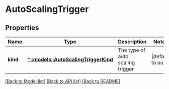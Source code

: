 # AutoScalingTrigger

## Properties
Name | Type | Description | Notes
------------ | ------------- | ------------- | -------------
**kind** | [***::models::AutoScalingTriggerKind**](AutoScalingTriggerKind.md) | The type of auto scaling trigger | [default to null]

[[Back to Model list]](../README.md#documentation-for-models) [[Back to API list]](../README.md#documentation-for-api-endpoints) [[Back to README]](../README.md)


